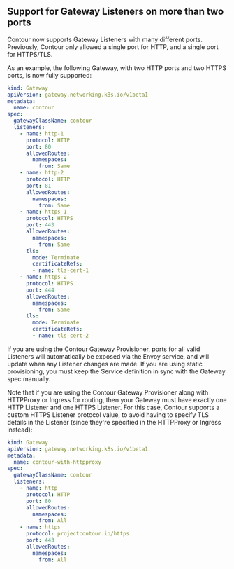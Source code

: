 ## Support for Gateway Listeners on more than two ports

Contour now supports Gateway Listeners with many different ports.
Previously, Contour only allowed a single port for HTTP, and a single port for HTTPS/TLS.

As an example, the following Gateway, with two HTTP ports and two HTTPS ports, is now fully supported:

```yaml
kind: Gateway
apiVersion: gateway.networking.k8s.io/v1beta1
metadata:
  name: contour
spec:
  gatewayClassName: contour
  listeners:
    - name: http-1
      protocol: HTTP
      port: 80
      allowedRoutes:
        namespaces:
          from: Same
    - name: http-2
      protocol: HTTP
      port: 81
      allowedRoutes:
        namespaces:
          from: Same
    - name: https-1
      protocol: HTTPS
      port: 443
      allowedRoutes:
        namespaces:
          from: Same
      tls:
        mode: Terminate
        certificateRefs:
        - name: tls-cert-1
    - name: https-2
      protocol: HTTPS
      port: 444
      allowedRoutes:
        namespaces:
          from: Same
      tls:
        mode: Terminate
        certificateRefs:
        - name: tls-cert-2
```

If you are using the Contour Gateway Provisioner, ports for all valid Listeners will automatically be exposed via the Envoy service, and will update when any Listener changes are made.
If you are using static provisioning, you must keep the Service definition in sync with the Gateway spec manually.

Note that if you are using the Contour Gateway Provisioner along with HTTPProxy or Ingress for routing, then your Gateway must have exactly one HTTP Listener and one HTTPS Listener.
For this case, Contour supports a custom HTTPS Listener protocol value, to avoid having to specify TLS details in the Listener (since they're specified in the HTTPProxy or Ingress instead):

```yaml
kind: Gateway
apiVersion: gateway.networking.k8s.io/v1beta1
metadata:
  name: contour-with-httpproxy
spec:
  gatewayClassName: contour
  listeners:
    - name: http
      protocol: HTTP
      port: 80
      allowedRoutes:
        namespaces:
          from: All
    - name: https
      protocol: projectcontour.io/https
      port: 443
      allowedRoutes:
        namespaces:
          from: All
```